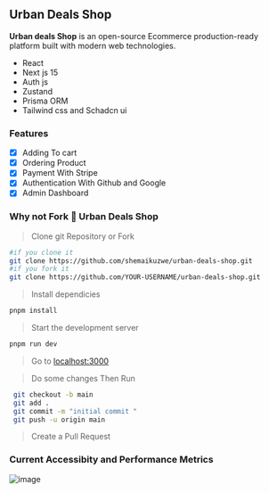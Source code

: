 ## Urban Deals Shop

**Urban deals Shop** is an open-source Ecommerce production-ready  platform built with modern web technologies.

* React
* Next js 15
* Auth js
* Zustand
* Prisma ORM
* Tailwind css and Schadcn ui

### Features

- [x] Adding To cart
- [x] Ordering Product
- [x] Payment With Stripe
- [x] Authentication With Github and Google
- [x] Admin Dashboard   

### Why not Fork 🍴 Urban Deals Shop 

> Clone git Repository or Fork
>
```bash
#if you clone it 
git clone https://github.com/shemaikuzwe/urban-deals-shop.git
#if you fork it 
git clone https://github.com/YOUR-USERNAME/urban-deals-shop.git
```

> Install dependicies

```bash
pnpm install
```

> Start the development server

```bash
pnpm run dev
```
> Go to
[localhost:3000](http://localhost:3000)

> Do some changes
> Then Run
  ```bash
   git checkout -b main
   git add .
   git commit -m "initial commit "
   git push -u origin main
  ```
> Create a Pull Request

### Current Accessibity and Performance Metrics

![image](https://github.com/user-attachments/assets/a46af7ab-931c-4654-be5b-1c604126b5fa)

